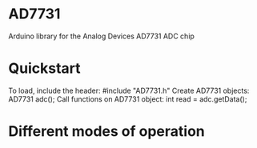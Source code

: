 # AD7731
Arduino library for the Analog Devices AD7731 ADC chip

# Quickstart
To load, include the header:
 #include "AD7731.h"
Create AD7731 objects:
 AD7731 adc();
Call functions on AD7731 object:
 int read = adc.getData();

# Different modes of operation

